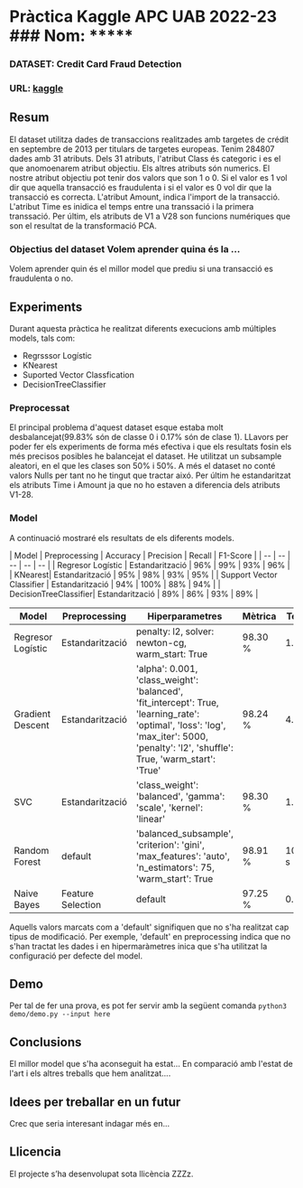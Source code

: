 # Pràctica Kaggle APC UAB 2022-23 ### Nom: *****
### DATASET: Credit Card Fraud Detection
### URL: [kaggle](https://www.kaggle.com/datasets/mlg-ulb/creditcardfraud)
## Resum
El dataset utilitza dades de transaccions realitzades amb targetes de crédit en septembre de 2013 per titulars de targetes europeas.
Tenim 284807 dades amb 31 atributs. Dels 31 atributs, l'atribut Class és categoric i es el que anomoenarem atribut objectiu. Els altres atributs són numerics.
El nostre atribut objectiu pot tenir dos valors que son 1 o 0. Si el valor es 1 vol dir que aquella transacció es fraudulenta i si el valor es 0 vol dir que la transacció es correcta. L'atribut Amount, indica l'import de la transacció. L'atribut Time es inidica el temps entre una transsació i la primera transsació. Per últim, els atributs de V1 a V28 son funcions numériques que son el resultat de la transformació PCA. 

### Objectius del dataset Volem aprender quina és la ...
Volem aprender quin és el millor model que prediu si una transacció es fraudulenta o no.

## Experiments
Durant aquesta pràctica he realitzat diferents execucions amb múltiples models, tals com:
* Regrsssor Logístic
* KNearest
* Suported Vector Classfication
* DecisionTreeClassifier

### Preprocessat
El principal problema d'aquest dataset esque estaba molt desbalancejat(99.83% són de classe 0 i 0.17% són de clase 1). LLavors per poder fer els experiments de forma més efectiva i que els resultats fosin els més precisos posibles he balancejat el dataset. He utilitzat un subsample aleatori, en el que les clases son 50% i 50%. 
A més el dataset no conté valors Nulls per tant no he tingut que tractar aixó. Per últim he estandaritzat  els atributs Time i Amount ja que no ho estaven a diferencia  dels atributs V1-28. 

### Model
A continuació mostraré els resultats de els diferents models. 

| Model | Preprocessing | Accuracy | Precision | Recall | F1-Score |
| -- | -- | -- | -- | -- |
| Regresor Logístic | Estandarització | 96% | 99% | 93% | 96% |
| KNearest| Estandarització | 95% | 98% | 93% | 95% |
| Support Vector Classifier | Estandarització | 94% | 100% | 88% | 94% |
| DecisionTreeClassifier| Estandarització | 89% | 86% | 93% | 89% |

| Model | Preprocessing | Hiperparametres | Mètrica | Temps |
| -- | -- | -- | -- | -- |
| Regresor Logístic | Estandarització | penalty: l2, solver: newton-cg, warm_start: True | 98.30 % | 1.87 s |
| Gradient Descent | Estandarització | 'alpha': 0.001, 'class_weight': 'balanced', 'fit_intercept': True, 'learning_rate': 'optimal', 'loss': 'log', 'max_iter': 5000, 'penalty': 'l2', 'shuffle': True, 'warm_start': 'True' | 98.24 % | 4.78 s |
| SVC | Estandarització | 'class_weight': 'balanced', 'gamma': 'scale', 'kernel': 'linear' | 98.30 % | 1.37 s |
| Random Forest | default | 'balanced_subsample', 'criterion': 'gini', 'max_features': 'auto', 'n_estimators': 75, 'warm_start': True | 98.91 % | 101.31 s |
| Naive Bayes | Feature Selection | default | 97.25 % | 0.01 s |

Aquells valors marcats com a 'default' signifiquen que no s'ha realitzat cap tipus de modificació. Per exemple, 'default' en preprocessing indica que no s'han tractat les dades i en hipermaràmetres inica que s'ha utilitzat la configuració per defecte del model.

## Demo
Per tal de fer una prova, es pot fer servir amb la següent comanda ``` python3 demo/demo.py --input here ```

## Conclusions
El millor model que s'ha aconseguit ha estat...
En comparació amb l'estat de l'art i els altres treballs que hem analitzat....
## Idees per treballar en un futur
Crec que seria interesant indagar més en...

## Llicencia
El projecte s’ha desenvolupat sota llicència ZZZz.
